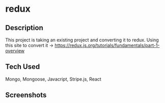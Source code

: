 # redux

## Description
This project is taking an existing project and converting it to redux.
Using this site to convert it -> https://redux.js.org/tutorials/fundamentals/part-1-overview



## Tech Used
Mongo, Mongoose, Javacript, Stripe.js, React

## Screenshots
